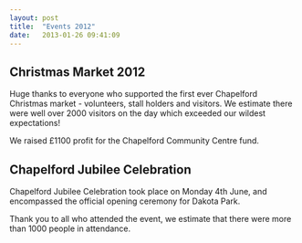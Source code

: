 ```yaml
---
layout: post
title:  "Events 2012"
date:   2013-01-26 09:41:09
---
```


## Christmas Market 2012

Huge thanks to everyone who supported the first ever Chapelford Christmas market - volunteers, stall holders and visitors. We estimate there were well over 2000 visitors on the day which exceeded our wildest expectations!

We raised £1100 profit for the Chapelford Community Centre fund.

## Chapelford Jubilee Celebration

Chapelford Jubilee Celebration took place on Monday 4th June, and encompassed the official opening ceremony for Dakota Park.

Thank you to all who attended the event, we estimate that there were more than 1000 people in attendance.
